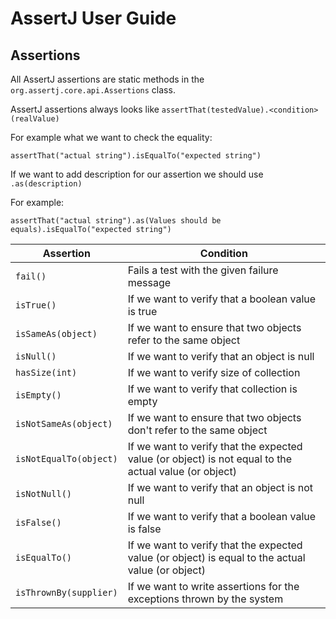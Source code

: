 # AssertJ User Guide

## Assertions

All AssertJ assertions are static methods in the `org.assertj.core.api.Assertions` class.

AssertJ assertions always looks like 
`assertThat(testedValue).<condition>(realValue)`

For example what we want to check the equality:

`assertThat("actual string").isEqualTo("expected string")`

If we want to add description for our assertion we should use `.as(description)`

For example:

`assertThat("actual string").as(Values should be equals).isEqualTo("expected string")`

| Assertion     | Condition     | 
 | ------------- | ------------- |
 | `fail()` | Fails a test with the given failure message |
 | `isTrue()` | If we want to verify that a boolean value is true |
 | `isSameAs(object)` | If we want to ensure that two objects refer to the same object |
 | `isNull()` | If we want to verify that an object is null |
 | `hasSize(int)` | If we want to verify size of collection |
 | `isEmpty()` | If we want to verify that collection is empty |
 | `isNotSameAs(object)` | If we want to ensure that two objects don't refer to the same object |
 | `isNotEqualTo(object)` | If we want to verify that the expected value (or object) is not equal to the actual value (or object) |
 | `isNotNull()` | If we want to verify that an object is not null |
 | `isFalse()`| If we want to verify that a boolean value is false |
 | `isEqualTo()` | If we want to verify that the expected value (or object) is equal to the actual value (or object) |
 | `isThrownBy(supplier)` | If we want to write assertions for the exceptions thrown by the system |
